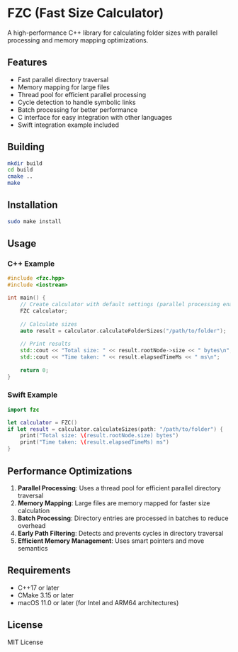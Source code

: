 # FZC (Fast Size Calculator)

A high-performance C++ library for calculating folder sizes with parallel processing and memory mapping optimizations.

## Features

- Fast parallel directory traversal
- Memory mapping for large files
- Thread pool for efficient parallel processing
- Cycle detection to handle symbolic links
- Batch processing for better performance
- C interface for easy integration with other languages
- Swift integration example included

## Building

```bash
mkdir build
cd build
cmake ..
make
```

## Installation

```bash
sudo make install
```

## Usage

### C++ Example

```cpp
#include <fzc.hpp>
#include <iostream>

int main() {
    // Create calculator with default settings (parallel processing enabled)
    FZC calculator;
    
    // Calculate sizes
    auto result = calculator.calculateFolderSizes("/path/to/folder");
    
    // Print results
    std::cout << "Total size: " << result.rootNode->size << " bytes\n";
    std::cout << "Time taken: " << result.elapsedTimeMs << " ms\n";
    
    return 0;
}
```

### Swift Example

```swift
import fzc

let calculator = FZC()
if let result = calculator.calculateSizes(path: "/path/to/folder") {
    print("Total size: \(result.rootNode.size) bytes")
    print("Time taken: \(result.elapsedTimeMs) ms")
}
```

## Performance Optimizations

1. **Parallel Processing**: Uses a thread pool for efficient parallel directory traversal
2. **Memory Mapping**: Large files are memory mapped for faster size calculation
3. **Batch Processing**: Directory entries are processed in batches to reduce overhead
4. **Early Path Filtering**: Detects and prevents cycles in directory traversal
5. **Efficient Memory Management**: Uses smart pointers and move semantics

## Requirements

- C++17 or later
- CMake 3.15 or later
- macOS 11.0 or later (for Intel and ARM64 architectures)

## License

MIT License 